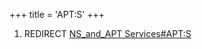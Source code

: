 +++
title = 'APT:S'
+++

1.  REDIRECT [NS_and_APT
    Services#APT:S](NS_and_APT_Services#APT:S "wikilink")
